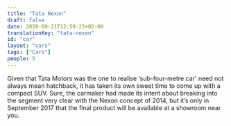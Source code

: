 ```yaml
---
title: "Tata Nexon"
draft: false
date: 2020-09-21T12:59:23+02:00
translationKey: "tata-nexon"
id: "car"
layout: "cars"
tags: ["Cars"]
people: 5
---
```

Given that Tata Motors was the one to realise ‘sub-four-metre car' need not always mean hatchback, it has taken its own sweet time to come up with a compact SUV. Sure, the carmaker had made its intent about breaking into the segment very clear with the Nexon concept of 2014, but it’s only in September 2017 that the final product will be available at a showroom near you. 